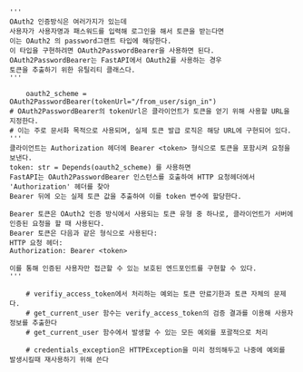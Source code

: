     '''
    OAuth2 인증방식은 여러가지가 있는데 
    사용자가 사용자명과 패스워드를 입력해 로그인을 해서 토큰을 받는다면
    이는 OAuth2 의 password그랜트 타입에 해당한다.
    이 타입을 구현하려면 OAuth2PasswordBearer을 사용하면 된다.
    OAuth2PasswordBearer는 FastAPI에서 OAuth2를 사용하는 경우 
    토큰을 추출하기 위한 유틸리티 클래스다.
    '''
    
        oauth2_scheme = OAuth2PasswordBearer(tokenUrl="/from_user/sign_in")
    # OAuth2PasswordBearer의 tokenUrl은 클라이언트가 토큰을 얻기 위해 사용할 URL을 지정한다. 
    # 이는 주로 문서화 목적으로 사용되며, 실제 토큰 발급 로직은 해당 URL에 구현되어 있다.
    '''
    클라이언트는 Authorization 헤더에 Bearer <token> 형식으로 토큰을 포함시켜 요청을 보낸다.
    token: str = Depends(oauth2_scheme) 를 사용하면
    FastAPI는 OAuth2PasswordBearer 인스턴스를 호출하여 HTTP 요청헤더에서 'Authorization' 헤더를 찾아 
    Bearer 뒤에 오는 실제 토큰 값을 추출하여 이를 token 변수에 할당한다.

    Bearer 토큰은 OAuth2 인증 방식에서 사용되는 토큰 유형 중 하나로, 클라이언트가 서버에 인증된 요청을 할 때 사용된다.
    Bearer 토큰은 다음과 같은 형식으로 사용된다:
    HTTP 요청 헤더:
    Authorization: Bearer <token>

    이를 통해 인증된 사용자만 접근할 수 있는 보호된 엔드포인트를 구현할 수 있다.
    '''
    
        # verifiy_access_token에서 처리하는 예외는 토큰 만료기한과 토큰 자체의 문제다.
        # get_current_user 함수는 verify_access_token의 검증 결과를 이용해 사용자 정보를 추출한다
        # get_current_user 함수에서 발생할 수 있는 모든 예외를 포괄적으로 처리
        
        # credentials_exception은 HTTPException을 미리 정의해두고 나중에 예외를 발생시킬때 재사용하기 위해 쓴다
